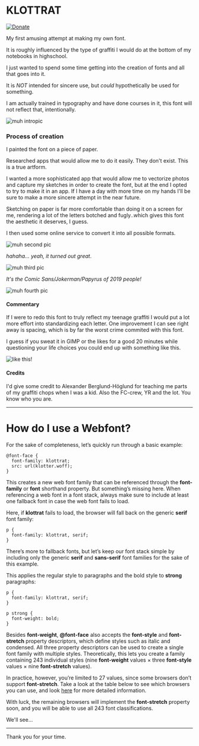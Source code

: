 # KLOTTRAT
[![Donate](https://img.shields.io/badge/Donate-PayPal-green.svg)](https://www.paypal.com/pools/c/83Kuv5N5xA)

My first amusing attempt at making my own font. 

It is roughly influenced by the type of graffiti I would do at the bottom of my notebooks in highschool.

I just wanted to spend some time getting into the creation of fonts and all that goes into it. 

It is *NOT* intended for sincere use, but *could* hypothetically be used for something.

I am actually trained in typography and have done courses in it, this font will not reflect that, intentionally.

![muh intropic](https://github.com/dotMavriQ/KLOTTRAT/blob/master/Klottrat_1.png?raw=true)

### Process of creation
I painted the font on a piece of paper. 

Researched apps that would allow me to do it easily. They don't exist. This is a true artform. 

I wanted a more sophisticated app that would allow me to vectorize photos and capture my sketches in order to create the font,
but at the end I opted to try to make it in an app.
If I have a day with more time on my hands I'll be sure to make a more sincere attempt in the near future.

Sketching on paper is far more comfortable than doing it on a screen for me, 
rendering a lot of the letters botched and fugly..which gives this font the aesthetic it deserves, I guess.

I then used some online service to convert it into all possible formats.

![muh second pic](https://github.com/dotMavriQ/KLOTTRAT/blob/master/Klottrat_2.png?raw=true)

*hahaha... yeah, it turned out _great_*.

![muh third pic](https://github.com/dotMavriQ/KLOTTRAT/blob/master/Klottrat_3.png?raw=true)

*It's the Comic Sans/Jokerman/Papyrus of 2019 people!*

![muh fourth pic](https://github.com/dotMavriQ/KLOTTRAT/blob/master/Klottrat_4.png?raw=true)


#### Commentary
If I were to redo this font to truly reflect my teenage graffiti I would put a lot more effort into standardizing each letter. 
One improvement I can see right away is spacing, which is by far the worst crime commited with this font. 

I guess if you sweat it in GIMP or the likes for a good 20 minutes while questioning your life choices you could end up with something like this.

![like this!](https://github.com/dotMavriQ/KLOTTRAT/blob/master/dotmavriqKLOTTER.jpg?raw=true)



#### Credits

I'd give some credit to Alexander Berglund-Höglund for teaching me parts of my graffiti chops when I was a kid.
Also the FC-crew, YR and the lot. You know who you are.



----

# How do I use a Webfont?



<section class="content-wrapper" style="overflow: visible;">

<div itemprop="articleBody" id="article-body" class="text-copy bodyCopy auto">

For the sake of completeness, let’s quickly run through a basic example:

    @font-face {
      font-family: klottrat;
      src: url(klotter.woff);
    }

This creates a new web font family that can be referenced through the **font-family** or **font** shorthand property. But something’s missing here. When referencing a web font in a font stack, always make sure to include at least one fallback font in case the web font fails to load. 

Here, if **klottrat** fails to load, the browser will fall back on the generic **serif** font family:

    p {
      font-family: klottrat, serif;
    }

There’s more to fallback fonts, but let’s keep our font stack simple by including only the generic **serif** and **sans-serif** font families for the sake of this example.

This applies the regular style to paragraphs and the bold style to **strong** paragraphs:

    p {
      font-family: klottrat, serif;
    }

    p strong {
      font-weight: bold;
    }

Besides **font-weight**, **@font-face** also accepts the **font-style** and **font-stretch** property descriptors, which define styles such as italic and condensed. All three property descriptors can be used to create a single font family with multiple styles. Theoretically, this lets you create a family containing 243 individual styles (nine **font-weight** values × three **font-style** values × nine **font-stretch** values).

In practice, however, you’re limited to 27 values, since some browsers don’t support **font-stretch**. Take a look at the table below to see which browsers you can use, and look [here](http://caniuse.com/#search=font-stretch) for more detailed information.


With luck, the remaining browsers will implement the **font-stretch** property soon, and you will be able to use all 243 font classifications.

We'll see...

---

Thank you for your time.
